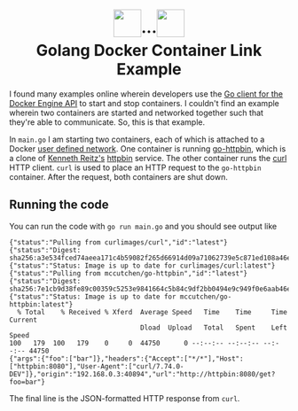 <h1 align="center">
  <span >
    <img src="https://raw.githubusercontent.com/egonelbre/gophers/master/vector/projects/network-side.svg"  height="50px">···<img src="https://raw.githubusercontent.com/egonelbre/gophers/master/vector/projects/network.svg"  height="50px">
  </span><br>
  Golang Docker Container Link Example 
</h1>



I found many examples online wherein developers use the 
[Go client for the Docker Engine API](https://pkg.go.dev/github.com/docker/docker/client)
to start and stop containers. I couldn't find an example wherein two containers are
started and networked together such that they're able to communicate. So, this is that
example.

In `main.go` I am starting two containers, each of which is attached to a Docker
[user defined network](https://docs.docker.com/network/). One container is running
[go-httpbin](https://github.com/mccutchen/go-httpbin), which is a clone of
[Kenneth Reitz's](https://kennethreitz.org/)
[httpbin](https://httpbin.org/) service. The other container runs the [curl](https://hub.docker.com/r/curlimages/curl) HTTP client. `curl` is used to place an HTTP request to the `go-httpbin`
container. After the request, both containers are shut down.

## Running the code

You can run the code with `go run main.go` and you should see output like

```
{"status":"Pulling from curlimages/curl","id":"latest"}
{"status":"Digest: sha256:a3e534fced74aeea171c4b59082f265d66914d09a71062739e5c871ed108a46e"}
{"status":"Status: Image is up to date for curlimages/curl:latest"}
{"status":"Pulling from mccutchen/go-httpbin","id":"latest"}
{"status":"Digest: sha256:7e1cb9d38fe89c00359c5253e9841664c5b84c9df2bb0494e9c949f0e6aab46e"}
{"status":"Status: Image is up to date for mccutchen/go-httpbin:latest"}
  % Total    % Received % Xferd  Average Speed   Time    Time     Time  Current
                                 Dload  Upload   Total   Spent    Left  Speed
100   179  100   179    0     0  44750      0 --:--:-- --:--:-- --:--:-- 44750
{"args":{"foo":["bar"]},"headers":{"Accept":["*/*"],"Host":["httpbin:8080"],"User-Agent":["curl/7.74.0-DEV"]},"origin":"192.168.0.3:40894","url":"http://httpbin:8080/get?foo=bar"}
```

The final line is the JSON-formatted HTTP response from `curl`.
